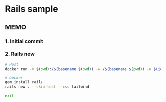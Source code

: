 # Rails sample

## MEMO

### 1. Initial commit

### 2. Rails new

```sh
# Host
docker run -v $(pwd):/$(basename $(pwd)) -w /$(basename $(pwd)) -u $(id -u):$(id -g) --rm -it ruby:3.2.2-bookworm bash

# Docker
gem install rails
rails new . --skip-test --css tailwind

exit
```

